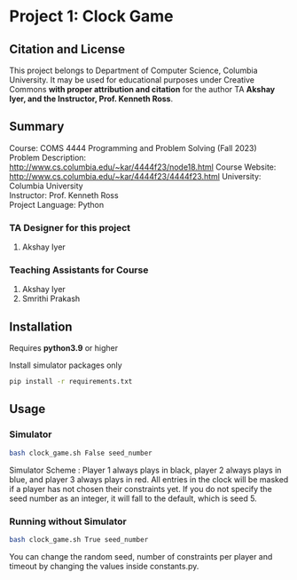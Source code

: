# Project 1: Clock Game

## Citation and License
This project belongs to Department of Computer Science, Columbia University. It may be used for educational purposes under Creative Commons **with proper attribution and citation** for the author TA **Akshay Iyer, and the Instructor, Prof. Kenneth Ross**.

## Summary

Course: COMS 4444 Programming and Problem Solving (Fall 2023)  
Problem Description: http://www.cs.columbia.edu/~kar/4444f23/node18.html
Course Website: http://www.cs.columbia.edu/~kar/4444f23/4444f23.html
University: Columbia University  
Instructor: Prof. Kenneth Ross  
Project Language: Python




### TA Designer for this project

1. Akshay Iyer

### Teaching Assistants for Course
1. Akshay Iyer
2. Smrithi Prakash





## Installation

Requires **python3.9** or higher

Install simulator packages only

```bash
pip install -r requirements.txt
```

## Usage

### Simulator

```bash
bash clock_game.sh False seed_number
```

Simulator Scheme : Player 1 always plays in black, player 2 always plays in blue, and player 3 always plays in red.
All entries in the clock will be masked if a player has not chosen their constraints yet.
If you do not specify the seed number as an integer, it will fall to the default, which is seed 5.

### Running without Simulator

```bash
bash clock_game.sh True seed_number
```

You can change the random seed, number of constraints per player and timeout by changing the values inside constants.py.
